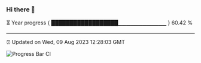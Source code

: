### Hi there 👋

⏳ Year progress { ██████████████████▁▁▁▁▁▁▁▁▁▁▁▁ } 60.42 %

---

⏰ Updated on Wed, 09 Aug 2023 12:28:03 GMT

![Progress Bar CI](https://github.com/liununu/liununu/workflows/Progress%20Bar%20CI/badge.svg)
